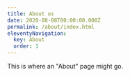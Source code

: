 ```yaml
---
title: About us
date: 2020-08-08T00:00:00.000Z
permalink: /about/index.html
eleventyNavigation:
  key: About
  order: 1
---
```


This is where an "About" page might go.
